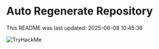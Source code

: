 # Auto Regenerate Repository

This README was last updated: 2025-06-08 10:45:36

 ![TryHackMe](https://tryhackme.com/badge/533634)